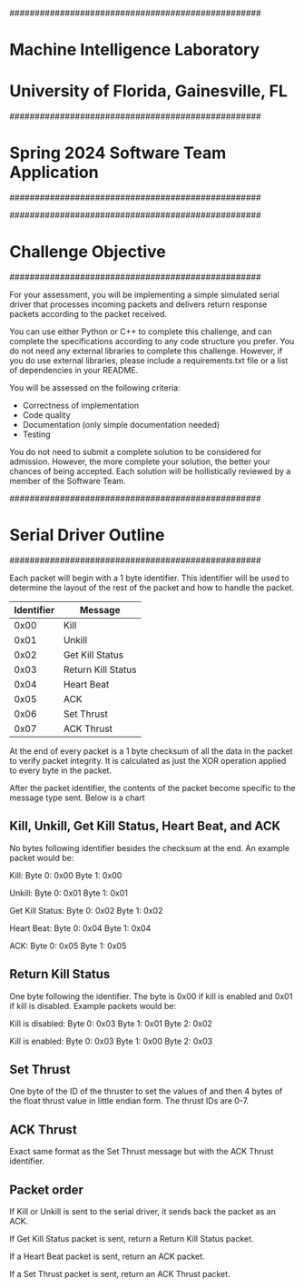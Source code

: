 ##################################################
# Machine Intelligence Laboratory
# University of Florida, Gainesville, FL
##################################################
# Spring 2024 Software Team Application
##################################################



##################################################
# Challenge Objective
##################################################

For your assessment, you will be implementing a simple simulated serial driver that processes
incoming packets and delivers return response packets according to the packet received.

You can use either Python or C++ to complete this challenge, and can complete the
specifications according to any code structure you prefer. You do not need any external
libraries to complete this challenge. However, if you do use external libraries, please
include a requirements.txt file or a list of dependencies in your README.

You will be assessed on the following criteria:
- Correctness of implementation
- Code quality
- Documentation (only simple documentation needed)
- Testing

You do not need to submit a complete solution to be considered for admission. However,
the more complete your solution, the better your chances of being accepted. Each
solution will be hollistically reviewed by a member of the Software Team.

##################################################
# Serial Driver Outline
##################################################

Each packet will begin with a 1 byte identifier. This identifier will be used to
determine the layout of the rest of the packet and how to handle the packet.

| Identifier | Message            |
|------------|--------------------|
| 0x00       | Kill               |
| 0x01       | Unkill             |
| 0x02       | Get Kill Status    |
| 0x03       | Return Kill Status |
| 0x04       | Heart Beat         |
| 0x05       | ACK                |
| 0x06       | Set Thrust         |
| 0x07       | ACK Thrust         |

At the end of every packet is a 1 byte checksum of all the data in the packet
to verify packet integrity. It is calculated as just the XOR operation applied
to every byte in the packet.

After the packet identifier, the contents of the packet become specific to the 
message type sent. Below is a chart

## Kill, Unkill, Get Kill Status, Heart Beat, and ACK

No bytes following identifier besides the checksum at the end. An example packet
would be:

Kill:
Byte 0: 0x00
Byte 1: 0x00

Unkill:
Byte 0: 0x01
Byte 1: 0x01

Get Kill Status:
Byte 0: 0x02
Byte 1: 0x02

Heart Beat:
Byte 0: 0x04
Byte 1: 0x04

ACK:
Byte 0: 0x05
Byte 1: 0x05

## Return Kill Status

One byte following the identifier. The byte is 0x00 if kill is enabled and 0x01 if kill
is disabled. Example packets would be:

Kill is disabled:
Byte 0: 0x03
Byte 1: 0x01
Byte 2: 0x02

Kill is enabled:
Byte 0: 0x03
Byte 1: 0x00
Byte 2: 0x03

## Set Thrust

One byte of the ID of the thruster to set the values of and then 4 bytes of the 
float thrust value in little endian form. The thrust IDs are 0-7.

## ACK Thrust

Exact same format as the Set Thrust message but with the ACK Thrust identifier.

## Packet order

If Kill or Unkill is sent to the serial driver, it sends back the packet as an ACK.

If Get Kill Status packet is sent, return a Return Kill Status packet.

If a Heart Beat packet is sent, return an ACK packet.

If a Set Thrust packet is sent, return an ACK Thrust packet.
